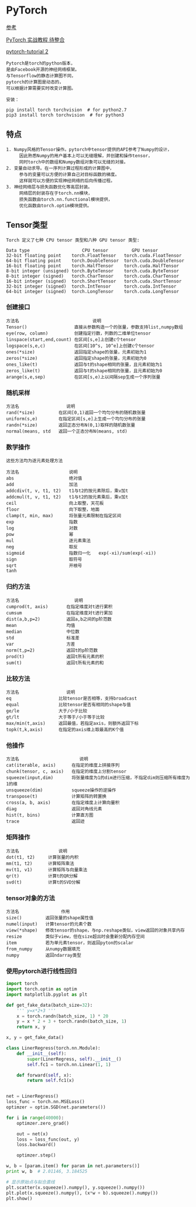 # PyTorch
[参考](https://blog.csdn.net/zzulp/article/details/80573331)

[PyTorch 实战教程 待整合](https://github.com/Ewenwan/PyTorch_Tutorials)

[pytorch-tutorial 2 ](https://github.com/Ewenwan/pytorch-tutorial)

    Pytorch是torch的python版本，
    是由Facebook开源的神经网络框架。
    与Tensorflow的静态计算图不同，
    pytorch的计算图是动态的，
    可以根据计算需要实时改变计算图。
    
    安装：
    
    pip install torch torchvision  # for python2.7
    pip3 install torch torchvision  # for python3
    
## 特点

    1. Numpy风格的Tensor操作。pytorch中tensor提供的API参考了Numpy的设计，
         因此熟悉Numpy的用户基本上可以无缝理解，并创建和操作tensor，
         同时torch中的数组和Numpy数组对象可以无缝的对接。
    2. 变量自动求导。在一序列计算过程形成的计算图中，
         参与的变量可以方便的计算自己对目标函数的梯度。
         这样就可以方便的实现神经网络的后向传播过程。
    3. 神经网络层与损失函数优化等高层封装。
         网络层的封装存在于torch.nn模块，
         损失函数由torch.nn.functional模块提供，
         优化函数由torch.optim模块提供。

## Tensor类型
    Torch 定义了七种 CPU tensor 类型和八种 GPU tensor 类型:

    Data type                    CPU tensor         GPU tensor
    32-bit floating point    torch.FloatTensor   torch.cuda.FloatTensor
    64-bit floating point    torch.DoubleTensor  torch.cuda.DoubleTensor
    16-bit floating point    torch.HalfTensor    torch.cuda.HalfTensor
    8-bit integer (unsigned) torch.ByteTensor    torch.cuda.ByteTensor
    8-bit integer (signed)   torch.CharTensor    torch.cuda.CharTensor
    16-bit integer (signed)  torch.ShortTensor   torch.cuda.ShortTensor
    32-bit integer (signed)  torch.IntTensor     torch.cuda.IntTensor
    64-bit integer (signed)  torch.LongTensor    torch.cuda.LongTensor
 ### 创建接口
    方法名                            说明
    Tensor()                  直接从参数构造一个的张量，参数支持list,numpy数组
    eye(row, column)          创建指定行数，列数的二维单位tensor
    linspace(start,end,count) 在区间[s,e]上创建c个tensor
    logspace(s,e,c)           在区间[10^s, 10^e]上创建c个tensor
    ones(*size)               返回指定shape的张量，元素初始为1
    zeros(*size)              返回指定shape的张量，元素初始为0
    ones_like(t)              返回与t的shape相同的张量，且元素初始为1
    zeros_like(t)             返回与t的shape相同的张量，且元素初始为0
    arange(s,e,sep)           在区间[s,e)上以间隔sep生成一个序列张量
    
###  随机采样
    方法名                  说明
    rand(*size)         在区间[0,1)返回一个均匀分布的随机数张量
    uniform(s,e)        在指定区间[s,e]上生成一个均匀分布的张量
    randn(*size)        返回正态分布N(0,1)取样的随机数张量
    normal(means, std   返回一个正态分布N(means, std)
 
    
### 数学操作
    这些方法均为逐元素处理方法

    方法名                   说明
    abs                     绝对值
    add                     加法
    addcdiv(t, v, t1, t2)   t1与t2的按元素除后，乘v加t
    addcmul(t, v, t1, t2)   t1与t2的按元素乘后，乘v加t
    ceil                    向上取整，天花板
    floor                   向下取整，地面
    clamp(t, min, max)      将张量元素限制在指定区间
    exp                     指数
    log                     对数
    pow                     幂
    mul                     逐元素乘法
    neg                     取反
    sigmoid                 指数归一化   exp(-xi)/sum(exp(-xi))
    sign                    取符号
    sqrt                    开根号
    tanh	
 
### 归约方法
    方法名                     说明
    cumprod(t, axis)       在指定维度对t进行累积
    cumsum                 在指定维度对t进行累加
    dist(a,b,p=2)          返回a,b之间的p阶范数
    mean                   均值
    median                 中位数
    std                    标准差
    var                    方差
    norm(t,p=2)            返回t的p阶范数
    prod(t)                返回t所有元素的积
    sum(t)                 返回t所有元素的和
    
### 比较方法
    方法名                  说明
    eq                  比较tensor是否相等，支持broadcast
    equal               比较tensor是否有相同的shape与值
    ge/le               大于/小于比较
    gt/lt               大于等于/小于等于比较
    max/min(t,axis)     返回最值，若指定axis，则额外返回下标
    topk(t,k,axis)      在指定的axis维上取最高的K个值
    
### 他操作
    方法名                       说明
    cat(iterable, axis)      在指定的维度上拼接序列
    chunk(tensor, c, axis)   在指定的维度上分割tensor
    squeeze(input,dim)       将张量维度为1的dim进行压缩，不指定dim则压缩所有维度为1的维
    unsqueeze(dim)           squeeze操作的逆操作
    transpose(t)             计算矩阵的转置换
    cross(a, b, axis)        在指定维度上计算向量积
    diag                     返回对角线元素
    hist(t, bins)            计算直方图
    trace                    返回迹

### 矩阵操作
    方法名               说明
    dot(t1, t2)     计算张量的内积
    mm(t1, t2)      计算矩阵乘法
    mv(t1, v1)      计算矩阵与向量乘法
    qr(t)           计算t的QR分解
    svd(t)          计算t的SVD分解
 
### tensor对象的方法
    方法名                作用
    size()         返回张量的shape属性值
    numel(input)   计算tensor的元素个数
    view(*shape)   修改tensor的shape，与np.reshape类似，view返回的对象共享内存
    resize         类似于view，但在size超出时会重新分配内存空间
    item           若为单元素tensor，则返回pyton的scalar
    from_numpy     从numpy数据填充
    numpy          返回ndarray类型

### 使用pytorch进行线性回归
```python
import torch
import torch.optim as optim
import matplotlib.pyplot as plt

def get_fake_data(batch_size=32):
    ''' y=x*2+3 '''
    x = torch.randn(batch_size, 1) * 20
    y = x * 2 + 3 + torch.randn(batch_size, 1)
    return x, y

x, y = get_fake_data()

class LinerRegress(torch.nn.Module):
    def __init__(self):
        super(LinerRegress, self).__init__()
        self.fc1 = torch.nn.Linear(1, 1)

    def forward(self, x):
        return self.fc1(x)


net = LinerRegress()
loss_func = torch.nn.MSELoss()
optimzer = optim.SGD(net.parameters())

for i in range(40000):
    optimzer.zero_grad()

    out = net(x)
    loss = loss_func(out, y)
    loss.backward()

    optimzer.step()

w, b = [param.item() for param in net.parameters()]
print w, b  # 2.01146, 3.184525

# 显示原始点与拟合直线
plt.scatter(x.squeeze().numpy(), y.squeeze().numpy())
plt.plot(x.squeeze().numpy(), (x*w + b).squeeze().numpy())
plt.show()
```
 
